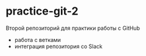# practice-git-2
Второй репозиторий для практики работы с GitHub

- работа с ветками
- интеграция репозитория со Slack
